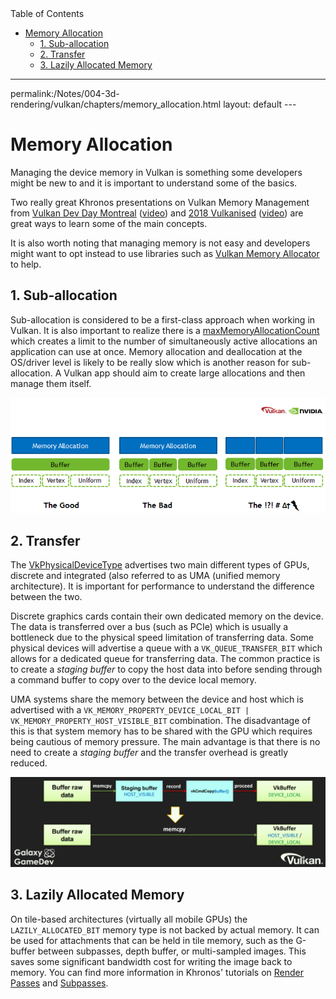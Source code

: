 <div id="toc" class="toc">
<div id="toctitle">Table of Contents</div>
<ul class="sectlevel0">
<li><a href="#memory-allocation">Memory Allocation</a>
<ul class="sectlevel1">
<li><a href="#_sub_allocation">1. Sub-allocation</a></li>
<li><a href="#_transfer">2. Transfer</a></li>
<li><a href="#_lazily_allocated_memory">3. Lazily Allocated Memory</a></li>
</ul>
</li>
</ul>
</div>
<hr>
<div class="paragraph">
<p>permalink:/Notes/004-3d-rendering/vulkan/chapters/memory_allocation.html
layout: default
---</p>
</div>
<h1 id="memory-allocation" class="sect0">Memory Allocation</h1>
<div class="paragraph">
<p>Managing the device memory in Vulkan is something some developers might be new to and it is important to understand some of the basics.</p>
</div>
<div class="paragraph">
<p>Two really great Khronos presentations on Vulkan Memory Management from <a href="https://www.khronos.org/assets/uploads/developers/library/2018-vulkan-devday/03-Memory.pdf">Vulkan Dev Day Montreal</a> (<a href="https://www.youtube.com/watch?v=rXSdDE7NWmA">video</a>) and <a href="https://www.khronos.org/assets/uploads/developers/library/2018-vulkanised/03-Steven-Tovey-VulkanMemoryManagement_Vulkanised2018.pdf">2018 Vulkanised</a> (<a href="https://www.youtube.com/watch?v=zSG6dPq57P8">video</a>) are great ways to learn some of the main concepts.</p>
</div>
<div class="paragraph">
<p>It is also worth noting that managing memory is not easy and developers might want to opt instead to use libraries such as <a href="https://github.com/GPUOpen-LibrariesAndSDKs/VulkanMemoryAllocator">Vulkan Memory Allocator</a> to help.</p>
</div>
<div class="sect1">
<h2 id="_sub_allocation">1. Sub-allocation</h2>
<div class="sectionbody">
<div class="paragraph">
<p>Sub-allocation is considered to be a first-class approach when working in Vulkan. It is also important to realize there is a <a href="https://www.khronos.org/registry/vulkan/specs/1.3/html/vkspec.html#limits-maxMemoryAllocationCount">maxMemoryAllocationCount</a> which creates a limit to the number of simultaneously active allocations an application can use at once. Memory allocation and deallocation at the OS/driver level is likely to be really slow which is another reason for sub-allocation. A Vulkan app should aim to create large allocations and then manage them itself.</p>
</div>
<div class="imageblock">
<div class="content">
<img src="images/memory_allocation_sub_allocation.png" alt="memory_allocation_sub_allocation.png">
</div>
</div>
</div>
</div>
<div class="sect1">
<h2 id="_transfer">2. Transfer</h2>
<div class="sectionbody">
<div class="paragraph">
<p>The <a href="https://www.khronos.org/registry/vulkan/specs/1.3/html/vkspec.html#VkPhysicalDeviceType">VkPhysicalDeviceType</a> advertises two main different types of GPUs, discrete and integrated (also referred to as UMA (unified memory architecture). It is important for performance to understand the difference between the two.</p>
</div>
<div class="paragraph">
<p>Discrete graphics cards contain their own dedicated memory on the device. The data is transferred over a bus (such as PCIe) which is usually a bottleneck due to the physical speed limitation of transferring data. Some physical devices will advertise a queue with a <code>VK_QUEUE_TRANSFER_BIT</code> which allows for a dedicated queue for transferring data. The common practice is to create a <em>staging buffer</em> to copy the host data into before sending through a command buffer to copy over to the device local memory.</p>
</div>
<div class="paragraph">
<p>UMA systems share the memory between the device and host which is advertised with a <code>VK_MEMORY_PROPERTY_DEVICE_LOCAL_BIT | VK_MEMORY_PROPERTY_HOST_VISIBLE_BIT</code> combination. The disadvantage of this is that system memory has to be shared with the GPU which requires being cautious of memory pressure. The main advantage is that there is no need to create a <em>staging buffer</em> and the transfer overhead is greatly reduced.</p>
</div>
<div class="imageblock">
<div class="content">
<img src="images/memory_allocation_transfer.png" alt="memory_allocation_transfer.png">
</div>
</div>
</div>
</div>
<div class="sect1">
<h2 id="_lazily_allocated_memory">3. Lazily Allocated Memory</h2>
<div class="sectionbody">
<div class="paragraph">
<p>On tile-based architectures (virtually all mobile GPUs) the <code>LAZILY_ALLOCATED_BIT</code> memory type is not backed by actual memory. It can be used for attachments that can be held in tile memory, such as the G-buffer between subpasses, depth buffer, or multi-sampled images. This saves some significant bandwidth cost for writing the image back to memory. You can find more information in Khronos' tutorials on <a href="https://github.com/KhronosGroup/Vulkan-Samples/tree/master/samples/performance/render_passes">Render Passes</a> and <a href="https://github.com/KhronosGroup/Vulkan-Samples/tree/master/samples/performance/subpasses">Subpasses</a>.</p>
</div>
</div>
</div>